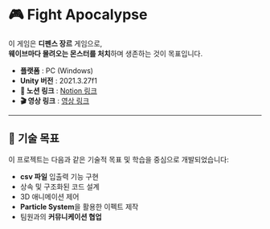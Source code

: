 # 🎮 Fight Apocalypse

이 게임은 **디펜스 장르** 게임으로,  
**웨이브마다 몰려오는 몬스터를 처치**하며 생존하는 것이 목표입니다.

- **플랫폼** : PC (Windows)
- **Unity 버전** : 2021.3.27f1
- **📄 노션 링크** : [Notion 링크](https://mincheolstudy.notion.site/Fight-Apocalypse-182d4b6c965c8018b1c3d8b1ef1a6fd5)
- **🎬 영상 링크** : [영상 링크](https://www.youtube.com/watch?v=C0KvlsVkRjY)
---

## 🎯 기술 목표

이 프로젝트는 다음과 같은 기술적 목표 및 학습을 중심으로 개발되었습니다:

- **csv 파일** 입출력 기능 구현
- 상속 및 구조화된 코드 설계
- 3D 애니메이션 제어
- **Particle System**을 활용한 이펙트 제작
- 팀원과의 **커뮤니케이션 협업**
